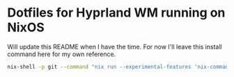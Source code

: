 # Dotfiles for Hyprland WM running on NixOS

Will update this README when I have the time. For now I'll leave this install command here for my own reference.

```sh
nix-shell -p git --command "nix run --experimental-features 'nix-command flakes' github:bartvegter/hyprnix"
```

